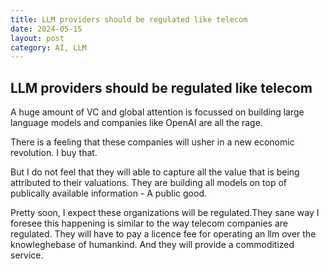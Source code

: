 ```yaml
---
title: LLM providers should be regulated like telecom
date: 2024-05-15
layout: post
category: AI, LLM
---
```


## LLM providers should be regulated like telecom

A huge amount of VC and global attention is focussed on building large language models and companies like OpenAI are all the rage. 

There is a feeling that these companies will usher in a new economic revolution. I buy that.

But I do not feel that they will able to capture all the value that is being attributed to their valuations. They are building all models on top of publically available information - A public good.

Pretty soon, I expect these organizations will be regulated.They sane way I foresee this happening is similar to the way telecom companies are regulated. They will have to pay a licence fee for operating an llm over the knowleghebase of humankind. And they will provide a commoditized service.



